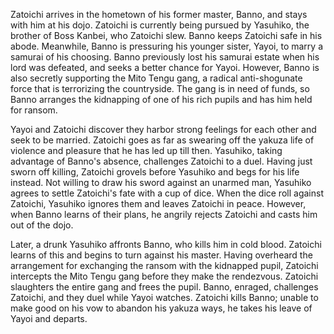 <!-- New Tale of Zatoichi (1963) -->

Zatoichi arrives in the hometown of his former master, Banno, and stays with him at his dojo. Zatoichi is currently being pursued by Yasuhiko, the brother of Boss Kanbei, who Zatoichi slew. Banno keeps Zatoichi safe in his abode. Meanwhile, Banno is pressuring his younger sister, Yayoi, to marry a samurai of his choosing. Banno previously lost his samurai estate when his lord was defeated, and seeks a better chance for Yayoi. However, Banno is also secretly supporting the Mito Tengu gang, a radical anti-shogunate force that is terrorizing the countryside. The gang is in need of funds, so Banno arranges the kidnapping of one of his rich pupils and has him held for ransom.

Yayoi and Zatoichi discover they harbor strong feelings for each other and seek to be married. Zatoichi goes as far as swearing off the yakuza life of violence and pleasure that he has led up till then. Yasuhiko, taking advantage of Banno's absence, challenges Zatoichi to a duel. Having just sworn off killing, Zatoichi grovels before Yasuhiko and begs for his life instead. Not willing to draw his sword against an unarmed man, Yasuhiko agrees to settle Zatoichi's fate with a cup of dice. When the dice roll against Zatoichi, Yasuhiko ignores them and leaves Zatoichi in peace. However, when Banno learns of their plans, he angrily rejects Zatoichi and casts him out of the dojo.

Later, a drunk Yasuhiko affronts Banno, who kills him in cold blood. Zatoichi learns of this and begins to turn against his master. Having overheard the arrangement for exchanging the ransom with the kidnapped pupil, Zatoichi intercepts the Mito Tengu gang before they make the rendezvous. Zatoichi slaughters the entire gang and frees the pupil. Banno, enraged, challenges Zatoichi, and they duel while Yayoi watches. Zatoichi kills Banno; unable to make good on his vow to abandon his yakuza ways, he takes his leave of Yayoi and departs.